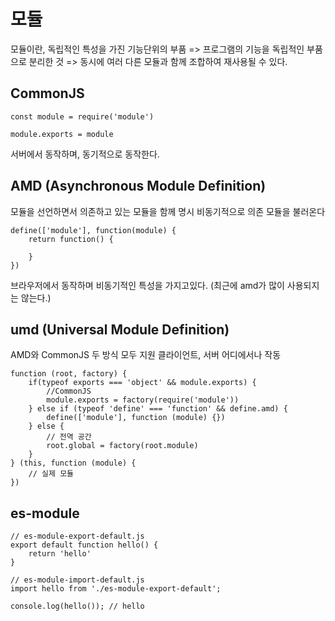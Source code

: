 # 모듈
모듈이란, 독립적인 특성을 가진 기능단위의 부품
=> 프로그램의 기능을 독립적인 부품으로 분리한 것
=> 동시에 여러 다른 모듈과 함께 조합하여 재사용될 수 있다.

## CommonJS
```
const module = require('module')

module.exports = module
```
서버에서 동작하며, 동기적으로 동작한다.


## AMD (Asynchronous Module Definition)
모듈을 선언하면서 의존하고 있는 모듈을 함께 명시
비동기적으로 의존 모듈을 불러온다
```
define(['module'], function(module) {
    return function() {

    }
})
```
브라우저에서 동작하며 비동기적인 특성을 가지고있다.
(최근에 amd가 많이 사용되지는 않는다.)

## umd (Universal Module Definition)
AMD와 CommonJS 두 방식 모두 지원
클라이언트, 서버 어디에서나 작동
```
function (root, factory) {
    if(typeof exports === 'object' && module.exports) {
        //CommonJS
        module.exports = factory(require('module'))
    } else if (typeof 'define' === 'function' && define.amd) {
        define(['module'], function (module) {})
    } else {
        // 전역 공간
        root.global = factory(root.module)
    }
} (this, function (module) {
    // 실제 모듈
})
```

## es-module

```
// es-module-export-default.js
export default function hello() {
    return 'hello'
}

// es-module-import-default.js
import hello from './es-module-export-default';

console.log(hello()); // hello
```
